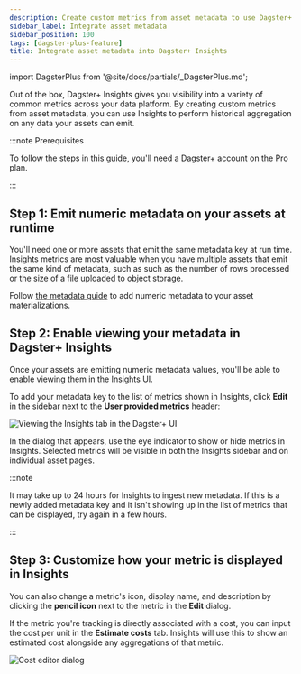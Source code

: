```yaml
---
description: Create custom metrics from asset metadata to use Dagster+ Insights to perform historical aggregations on any data your assets can emit.
sidebar_label: Integrate asset metadata
sidebar_position: 100
tags: [dagster-plus-feature]
title: Integrate asset metadata into Dagster+ Insights
---
```


import DagsterPlus from '@site/docs/partials/\_DagsterPlus.md';

<DagsterPlus />

Out of the box, Dagster+ Insights gives you visibility into a variety of common metrics across your data platform.
By creating custom metrics from asset metadata, you can use Insights to perform historical aggregation on any
data your assets can emit.

:::note Prerequisites

To follow the steps in this guide, you'll need a Dagster+ account on the Pro plan.

:::

## Step 1: Emit numeric metadata on your assets at runtime

You'll need one or more assets that emit the same metadata key at run time. Insights metrics
are most valuable when you have multiple assets that emit the same kind of metadata, such as
such as the number of rows processed or the size of a file uploaded to object storage.

Follow [the metadata guide](/guides/build/assets/metadata-and-tags/index.md#runtime-metadata) to add numeric metadata
to your asset materializations.

## Step 2: Enable viewing your metadata in Dagster+ Insights

Once your assets are emitting numeric metadata values, you'll be able to enable viewing them in the Insights UI.

To add your metadata key to the list of metrics shown in Insights, click **Edit** in the sidebar next to the **User provided metrics** header:

![Viewing the Insights tab in the Dagster+ UI](/images/dagster-plus/features/insights/insights-settings.png)

In the dialog that appears, use the eye indicator to show or hide metrics in Insights. Selected metrics will be visible in both the Insights sidebar and on individual asset pages.

:::note

It may take up to 24 hours for Insights to ingest new metadata. If this is a newly added metadata key and
it isn't showing up in the list of metrics that can be displayed, try again in a few hours.

:::

## Step 3: Customize how your metric is displayed in Insights

You can also change a metric's icon, display name, and description by clicking the **pencil icon** next to the metric
in the **Edit** dialog.

If the metric you're tracking is directly associated with a cost, you can input the cost per unit in the **Estimate costs** tab. Insights will
use this to show an estimated cost alongside any aggregations of that metric.

![Cost editor dialog](/images/dagster-plus/features/insights/customized-metrics.png)
